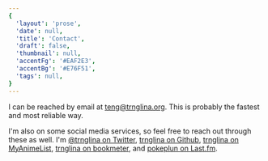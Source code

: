 ```yaml
---
{
  'layout': 'prose',
  'date': null,
  'title': 'Contact',
  'draft': false,
  'thumbnail': null,
  'accentFg': '#EAF2E3',
  'accentBg': '#E76F51',
  'tags': null,
}
---
```


I can be reached by email at [teng@trnglina.org](mailto:teng@trnglina.org). This is probably the fastest and most reliable way.

I'm also on some social media services, so feel free to reach out through these as well. I'm <a href="https://twitter.com/trnglina" target="_blank" rel="noopener noreferrer">@trnglina on Twitter</a>, <a href="https://github.com/trnglina" target="_blank" rel="noopener noreferrer">trnglina on Github</a>, <a href="https://myanimelist.net/animelist/trnglina" target="_blank" rel="noopener noreferrer">trnglina on MyAnimeList</a>, <a href="https://bookmeter.com/users/1171178" target="_blank" rel="noopener noreferrer">trnglina on bookmeter</a>, and <a href="https://www.last.fm/user/pokeplun" target="_blank" rel="noopener noreferrer">pokeplun on Last.fm</a>.
